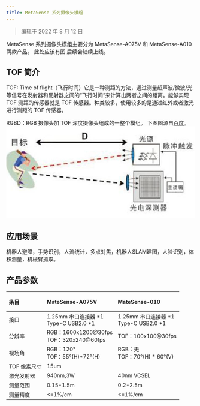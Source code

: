 ```yaml
---
title: MetaSense 系列摄像头模组
---
```


> 编辑于 2022 年 8 月 12 日


MetaSense 系列摄像头模组主要分为 MetaSense-A075V 和 MetaSense-A010 两款产品。
此处应该有图 后续会陆续上线。

## TOF 简介

TOF: Time of flight（飞行时间）它是一种测距的方法，通过测量超声波/微波/光等信号在发射器和反射器之间的“飞行时间”来计算出两者之间的距离。能够实现 TOF 测距的传感器就是 TOF 传感器。种类较多，使用较多的是通过红外或者激光进行测距的 TOF 传感器。

RGBD：RGB 摄像头加 TOF 深度摄像头组成的一整个模组。
下图图源自[百度](https://baike.baidu.com/item/TOF/19952376?fr=aladdin)。
![tof-1.1](tof-1.1.jpg)

## 应用场景
 机器人避障，手势识别，人流统计，多点对焦，机器人SLAM建图，人脸识别，体积测量，机械臂抓取。

## 产品参数

| 条目            |<p style="white-space:nowrap">MateSense-A075V</p>| <p style="white-space:nowrap">MateSense-010</p>|
| :-------------- | :---------------- | :---------------- |
| 接口         | 1.25mm 串口连接器 \*1 <br>Type-C USB2.0 \*1                        | 1.25mm 串口连接器 \*1<br>Type-C USB2.0 \*1                              |
| 分辨率       | RGB：1600x1200@30fps<br>TOF：320x240@60fps                         |  TOF：100x100@30fps               |
| 视场角       | RGB：120°<br>TOF：55°(H)*72°(H)                                      | RGB：无<br>TOF：70°(H) * 60°(V)                                   |
| TOF 像素尺寸 | 15um                                                               |      |
| 激光发射器   | 940nm,3W                                                           | 40nm VCSEL                                                       |
| 测量范围     | 0.15-1.5m                                                          | 0.2-2.5m                                                         |
| 测量精度     | &lt;=1%/cm                                                            |  &lt;=1%/cm                                                             |